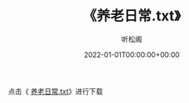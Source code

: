 ﻿---
title:  《养老日常.txt》
date:   2022-01-01T00:00:00+00:00
author: 听松阁
layout: post
permalink: /养老日常/
categories: 小说
tags: [小说]
---

点击《 [养老日常.txt](http://img.660000.xyz/bookstukust/book/bntxt/10/养老日常.txt)》进行下载